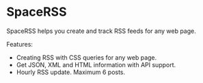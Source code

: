 # SpaceRSS

SpaceRSS helps you create and track RSS feeds for any web page.

Features:
- Creating RSS with CSS queries for any web page.
- Get JSON, XML and HTML information with API support.
- Hourly RSS update. Maximum 6 posts.

